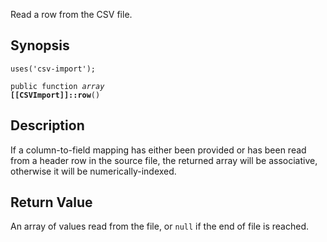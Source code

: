 Read a row from the CSV file.

## Synopsis

<code>uses('csv-import');</code>

<code>public function <i>array</i> <b>[[CSVImport]]::row</b>()</code>

## Description

If a column-to-field mapping has either been provided or has been read from a header row in the source file, the returned array will be associative, otherwise it will be numerically-indexed.

## Return Value

An array of values read from the file, or `null` if the end of file is reached.

